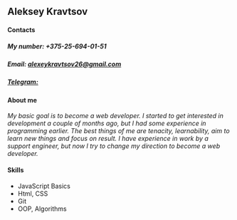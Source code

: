 ## Aleksey Kravtsov

#### Contacts
##### My number: *+375-25-694-01-51*
##### Email: *alexeykravtsov26@gmail.com*
##### [Telegram:](https://t.me/Aleksey_Kravtsov_17)


#### About me
*My basic goal is to become a web developer. I started to get interested in development a couple of months ago, but I had some experience in programming earlier. The best things of me are tenacity, learnability, aim to learn new things and focus on result. I have experience in work by a support engineer, but now I try to change my direction to become a web developer.*

#### Skills

* JavaScript Basics
* Html, CSS
* Git
* OOP, Algorithms
